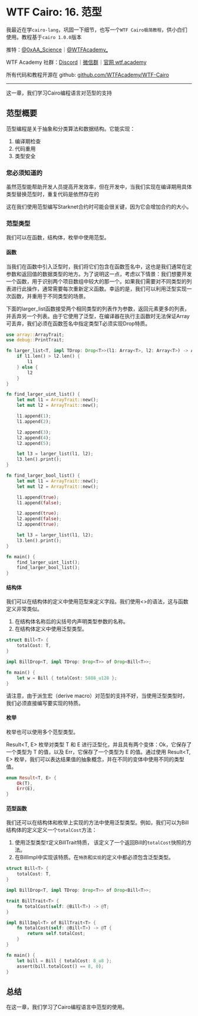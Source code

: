 # WTF Cairo: 16. 范型

我最近在学`cairo-lang`，巩固一下细节，也写一个`WTF Cairo极简教程`，供小白们使用。教程基于`cairo 1.0.0`版本

推特：[@0xAA_Science](https://twitter.com/0xAA_Science)｜[@WTFAcademy_](https://twitter.com/WTFAcademy_)

WTF Academy 社群：[Discord](https://discord.gg/5akcruXrsk)｜[微信群](https://docs.google.com/forms/d/e/1FAIpQLSe4KGT8Sh6sJ7hedQRuIYirOoZK_85miz3dw7vA1-YjodgJ-A/viewform?usp=sf_link)｜[官网 wtf.academy](https://wtf.academy)

所有代码和教程开源在 github: [github.com/WTFAcademy/WTF-Cairo](https://github.com/WTFAcademy/WTF-Cairo)

---

这一章，我们学习Cairo编程语言对范型的支持

## 范型概要

范型编程是关于抽象和分类算法和数据结构。它能实现：
1. 编译期检查
2. 代码重用
3. 类型安全

### 您必须知道的

虽然范型能帮助开发人员提高开发效率，但在开发中，当我们实现在编译期用具体类型替换范型时，重复代码是依然存在的

这在我们使用范型编写Starknet合约时可能会很关键，因为它会增加合约的大小。

### 范型类型

我们可以在函数，结构体，枚举中使用范型。

#### 函数

当我们在函数中引入泛型时，我们将它们包含在函数签名中，这也是我们通常在定参数和返回值的数据类型的地方。为了说明这一点，考虑以下情景：我们想要开发一个函数，用于识别两个项目数组中较大的那一个。如果我们需要对不同类型的列表进行此操作，通常需要每次重新定义函数。幸运的是，我们可以利用泛型实现一次函数，并重用于不同类型的场景。

下面的larger_list函数接受两个相同类型的列表作为参数，返回元素更多的列表，并丢弃另一个列表。由于它使用了泛型，在编译器在执行主函数时无法保证Array<T>可丢弃，我们必须在函数签名中指定类型T必须实现Drop特质。

```rust
use array::ArrayTrait;
use debug::PrintTrait;

fn larger_list<T, impl TDrop: Drop<T>>(l1: Array<T>, l2: Array<T>) -> Array<T> {
    if l1.len() > l2.len() {
        l1
    } else {
        l2
    }
}

fn find_larger_uint_list() {
    let mut l1 = ArrayTrait::new();
    let mut l2 = ArrayTrait::new();

    l1.append(1);
    l1.append(2);

    l2.append(3);
    l2.append(4);
    l2.append(5);

    let l3 = larger_list(l1, l2);
    l3.len().print();
}

fn find_larger_bool_list() {
    let mut l1 = ArrayTrait::new();
    let mut l2 = ArrayTrait::new();

    l1.append(true);
    l1.append(false);

    l2.append(true);
    l2.append(false);
    l2.append(true);

    let l3 = larger_list(l1, l2);
    l3.len().print();
}

fn main() {
    find_larger_uint_list();
    find_larger_bool_list();
}
```

#### 结构体

我们可以在结构体的定义中使用范型来定义字段。我们使用<>的语法，这与函数定义非常类似。
1. 在结构体名称后的尖括号内声明类型参数的名称。
2. 在结构体定义中使用泛型类型。

```rust
struct Bill<T> {
    totalCost: T,
}

impl BillDrop<T, impl TDrop: Drop<T>> of Drop<Bill<T>>;

fn main() {
    let w = Bill { totalCost: 5888_u128 };
}
```

请注意，由于派生宏（derive macro）对范型的支持不好，当使用泛型类型时，我们必须直接编写要实现的特质。

#### 枚举

枚举也可以使用多个范型类型。

Result<T, E> 枚举对类型 T 和 E 进行泛型化，并且具有两个变体：Ok，它保存了一个类型为 T 的值，以及 Err，它保存了一个类型为 E 的值。通过使用 Result<T, E> 枚举，我们可以表达结果值的抽象概念，并在不同的变体中使用不同的类型值。

```rust
enum Result<T, E> {
    Ok(T),
    Err(E),
}
```

#### 范型函数

我们还可以在结构体和枚举上实现的方法中使用泛型类型。例如，我们可以为Bill<T>结构体的定义定义一个`totalCost`方法：

1. 使用泛型类型`T`定义BillTrait<T>特质， 该定义了一个返回Bill的`totalCost`快照的方法。
2. 在BillImpl<T>中实现该特质。在`特质`和`实现`的定义中都必须包含泛型类型。

```rust
struct Bill<T> {
    totalCost: T,
}

impl BillDrop<T, impl TDrop: Drop<T>> of Drop<Bill<T>>;

trait BillTrait<T> {
    fn totalCost(self: @Bill<T>) -> @T;
}

impl BillImpl<T> of BillTrait<T> {
    fn totalCost(self: @Bill<T>) -> @T {
        return self.totalCost;
    }
}

fn main() {
    let bill = Bill { totalCost: 8_u8 };
    assert(bill.totalCost() == 8, 0);
}
```

## 总结

在这一章，我们学习了Cairo编程语言中范型的使用。